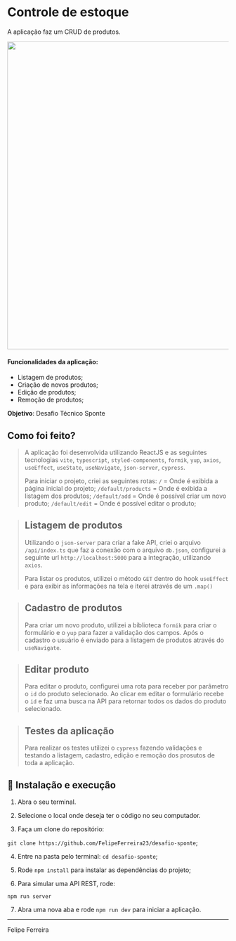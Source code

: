 # Controle de estoque

A aplicação faz um CRUD de produtos.

<img src="https://user-images.githubusercontent.com/53622773/229131664-2d71faab-c3de-4da9-95c6-0e11bb9824c1.png" width="700px" />


#### Funcionalidades da aplicação:

- Listagem de produtos;
- Criação de novos produtos;
- Edição de produtos;
- Remoção de produtos;
  

**Objetivo**: Desafio Técnico Sponte

## Como foi feito? 
> A aplicação foi desenvolvida utilizando ReactJS e as seguintes tecnologias `vite`, `typescript`, `styled-components`, `formik`, `yup`, `axios`, `useEffect`, `useState`, `useNavigate`, `json-server`, `cypress`.
> 
> Para iniciar o projeto, criei as seguintes rotas:
> `/` = Onde é exibida a página inicial do projeto;
> `/default/products` = Onde é exibida a listagem dos produtos;
> `/default/add` = Onde é possível criar um novo produto;
> `/default/edit` = Onde é possível editar o produto;

>## Listagem de produtos
> Utilizando o `json-server` para criar a fake API, criei o arquivo `/api/index.ts` que faz a conexão com o arquivo `db.json`,
> configurei a seguinte url `http://localhost:5000` para a integração, utilizando `axios`. 
> 
> Para listar os produtos, utilizei o método `GET` dentro do hook `useEffect` 
e para exibir as informações na tela e iterei através de um `.map()`
  
>## Cadastro de produtos
> Para criar um novo produto, utilizei a biblioteca `formik` para criar o formulário e o `yup` para fazer a validação dos campos.
> Após o cadastro o usuário é enviado para a listagem de produtos através do `useNavigate`.

>## Editar produto
> Para editar o produto, configurei uma rota para receber por parâmetro o `id` do produto selecionado. Ao clicar em editar o formulário recebe o `id` e faz uma busca na API para retornar todos os dados do produto selecionado.

>## Testes da aplicação
> Para realizar os testes utilizei o `cypress` fazendo validações e testando a listagem, cadastro, edição e remoção dos prosutos de toda a aplicação.

## 🚀 Instalação e execução

1. Abra o seu terminal.

2. Selecione o local onde deseja ter o código no seu computador.

3. Faça um clone do repositório:

  `git clone https://github.com/FelipeFerreira23/desafio-sponte`;

4. Entre na pasta pelo terminal: `cd desafio-sponte`;

5. Rode `npm install` para instalar as dependências do projeto;

6. Para simular uma API REST, rode:
  
  `npm run server`

7. Abra uma nova aba e rode `npm run dev` para iniciar a aplicação.

---

Felipe Ferreira
